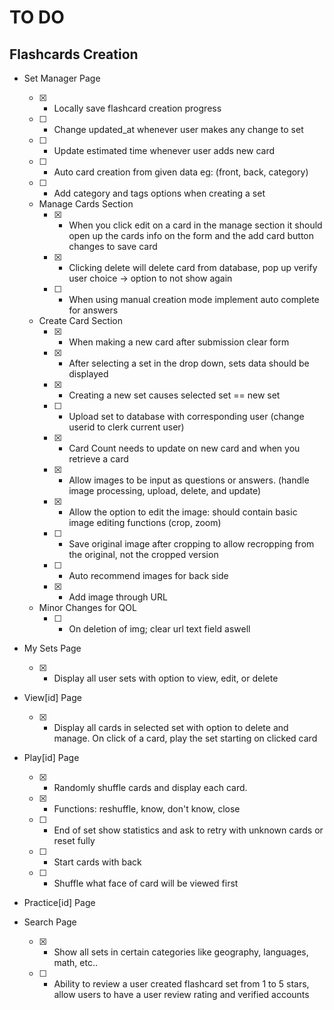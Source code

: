 # TO DO

## Flashcards Creation
- Set Manager Page                  
    - [x] - Locally save flashcard creation progress
    - [ ] - Change updated_at whenever user makes any change to set
    - [ ] - Update estimated time whenever user adds new card
    - [ ] - Auto card creation from given data eg: (front, back, category)
    - [ ] - Add category and tags options when creating a set
    

    - Manage Cards Section
        - [x] - When you click edit on a card in the manage section it should open up the cards info on the form and the add card button changes to save card
        - [x] - Clicking delete will delete card from database, pop up verify user choice -> option to not show again
        - [ ] - When using manual creation mode implement auto complete for answers
    - Create Card Section
        - [x] - When making a new card after submission clear form
        - [x] - After selecting a set in the drop down, sets data should be displayed
        - [x] - Creating a new set causes selected set == new set
        - [ ] - Upload set to database with corresponding user (change userid to clerk current user)
        - [x] - Card Count needs to update on new card and when you retrieve a card
        - [x] - Allow images to be input as questions or answers. (handle image processing, upload, delete, and update)
        - [x] - Allow the option to edit the image: should contain basic image editing functions (crop, zoom)
        - [ ] - Save original image after cropping to allow recropping from the original, not the cropped version
        - [ ] - Auto recommend images for back side
        - [x] - Add image through URL
    - Minor Changes for QOL
        - [ ] - On deletion of img; clear url text field aswell


- My Sets Page
    - [x] - Display all user sets with option to view, edit, or delete


- View[id] Page     
    - [x] - Display all cards in selected set with option to delete and manage. On click of a card, play the set starting on clicked card
    

- Play[id] Page
    - [x] - Randomly shuffle cards and display each card.
    - [x] - Functions: reshuffle, know, don't know, close
    - [ ] - End of set show statistics and ask to retry with unknown cards or reset fully
    - [ ] - Start cards with back
    - [ ] - Shuffle what face of card will be viewed first


- Practice[id] Page
    

- Search Page
    - [x] - Show all sets in certain categories like geography, languages, math, etc..
    - [ ] - Ability to review a user created flashcard set from 1 to 5 stars, allow users to have a user review rating and verified accounts
